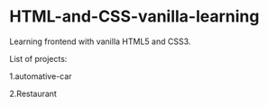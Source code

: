 # HTML-and-CSS-vanilla-learning
Learning frontend with vanilla HTML5 and CSS3.

List of projects:

1.automative-car

2.Restaurant
